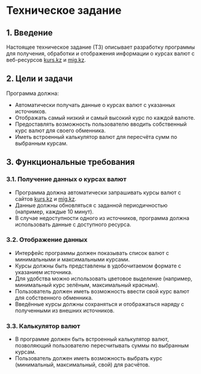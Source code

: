 # Техническое задание

## 1. Введение

Настоящее техническое задание (ТЗ) описывает разработку программы для получения, обработки и отображения информации о курсах валют с веб-ресурсов [kurs.kz](https://kurs.kz/) и [mig.kz](https://mig.kz/).

## 2. Цели и задачи

Программа должна:

- Автоматически получать данные о курсах валют с указанных источников.
- Отображать самый низкий и самый высокий курс по каждой валюте.
- Предоставлять возможность пользователю вводить собственный курс валют для своего обменника.
- Иметь встроенный калькулятор валют для пересчёта сумм по выбранным курсам.

## 3. Функциональные требования

### 3.1. Получение данных о курсах валют

- Программа должна автоматически запрашивать курсы валют с сайтов [kurs.kz](https://kurs.kz/) и [mig.kz](https://mig.kz/).
- Данные должны обновляться с заданной периодичностью (например, каждые 10 минут).
- В случае недоступности одного из источников, программа должна использовать данные с доступного ресурса.

### 3.2. Отображение данных

- Интерфейс программы должен показывать список валют с минимальными и максимальными курсами.
- Курсы должны быть представлены в удобочитаемом формате с указанием источника.
- Для удобства можно использовать цветовое выделение (например, минимальный курс зелёным, максимальный красным).
- Пользователь должен иметь возможность ввести свой курс валют для собственного обменника.
- Введённые курсы должны сохраняться и отображаться наряду с полученными из внешних источников.

### 3.3. Калькулятор валют

- В программе должен быть встроенный калькулятор валют, позволяющий пользователю пересчитывать суммы по выбранным курсам.
- Пользователь должен иметь возможность выбрать курс (минимальный, максимальный, свой) для расчётов.
